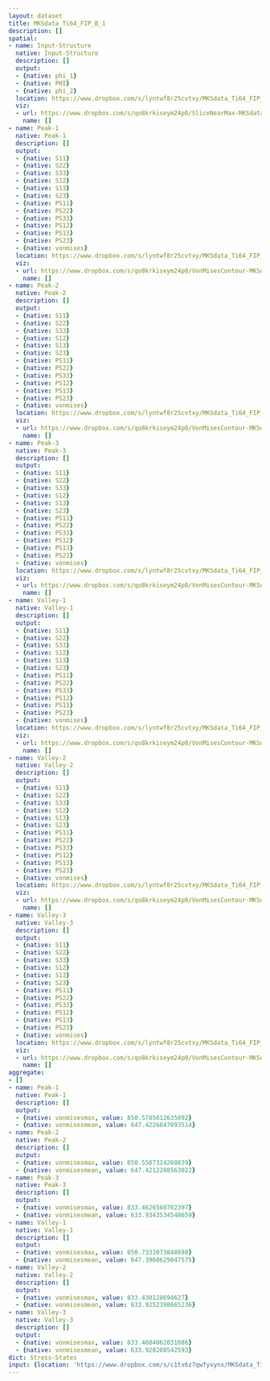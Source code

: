 ```yaml
---
layout: dataset
title: MKSdata_Ti64_FIP_B_1
description: []
spatial:
- name: Input-Structure
  native: Input-Structure
  description: []
  output:
  - {native: phi_1}
  - {native: PHI}
  - {native: phi_2}
  location: https://www.dropbox.com/s/lyntwf8r25cvtxy/MKSdata_Ti64_FIP_B_1.h5
  viz:
  - url: https://www.dropbox.com/s/qo8krkiseym24p0/SliceNearMax-MKSdata_Ti64_FIP_B_1-Input-Structure.png
    name: []
- name: Peak-1
  native: Peak-1
  description: []
  output:
  - {native: S11}
  - {native: S22}
  - {native: S33}
  - {native: S12}
  - {native: S13}
  - {native: S23}
  - {native: PS11}
  - {native: PS22}
  - {native: PS33}
  - {native: PS12}
  - {native: PS13}
  - {native: PS23}
  - {native: vonmises}
  location: https://www.dropbox.com/s/lyntwf8r25cvtxy/MKSdata_Ti64_FIP_B_1.h5
  viz:
  - url: https://www.dropbox.com/s/qo8krkiseym24p0/VonMisesContour-MKSdata_Ti64_FIP_B_1-Peak-1.png
    name: []
- name: Peak-2
  native: Peak-2
  description: []
  output:
  - {native: S11}
  - {native: S22}
  - {native: S33}
  - {native: S12}
  - {native: S13}
  - {native: S23}
  - {native: PS11}
  - {native: PS22}
  - {native: PS33}
  - {native: PS12}
  - {native: PS13}
  - {native: PS23}
  - {native: vonmises}
  location: https://www.dropbox.com/s/lyntwf8r25cvtxy/MKSdata_Ti64_FIP_B_1.h5
  viz:
  - url: https://www.dropbox.com/s/qo8krkiseym24p0/VonMisesContour-MKSdata_Ti64_FIP_B_1-Peak-2.png
    name: []
- name: Peak-3
  native: Peak-3
  description: []
  output:
  - {native: S11}
  - {native: S22}
  - {native: S33}
  - {native: S12}
  - {native: S13}
  - {native: S23}
  - {native: PS11}
  - {native: PS22}
  - {native: PS33}
  - {native: PS12}
  - {native: PS13}
  - {native: PS23}
  - {native: vonmises}
  location: https://www.dropbox.com/s/lyntwf8r25cvtxy/MKSdata_Ti64_FIP_B_1.h5
  viz:
  - url: https://www.dropbox.com/s/qo8krkiseym24p0/VonMisesContour-MKSdata_Ti64_FIP_B_1-Peak-3.png
    name: []
- name: Valley-1
  native: Valley-1
  description: []
  output:
  - {native: S11}
  - {native: S22}
  - {native: S33}
  - {native: S12}
  - {native: S13}
  - {native: S23}
  - {native: PS11}
  - {native: PS22}
  - {native: PS33}
  - {native: PS12}
  - {native: PS13}
  - {native: PS23}
  - {native: vonmises}
  location: https://www.dropbox.com/s/lyntwf8r25cvtxy/MKSdata_Ti64_FIP_B_1.h5
  viz:
  - url: https://www.dropbox.com/s/qo8krkiseym24p0/VonMisesContour-MKSdata_Ti64_FIP_B_1-Valley-1.png
    name: []
- name: Valley-2
  native: Valley-2
  description: []
  output:
  - {native: S11}
  - {native: S22}
  - {native: S33}
  - {native: S12}
  - {native: S13}
  - {native: S23}
  - {native: PS11}
  - {native: PS22}
  - {native: PS33}
  - {native: PS12}
  - {native: PS13}
  - {native: PS23}
  - {native: vonmises}
  location: https://www.dropbox.com/s/lyntwf8r25cvtxy/MKSdata_Ti64_FIP_B_1.h5
  viz:
  - url: https://www.dropbox.com/s/qo8krkiseym24p0/VonMisesContour-MKSdata_Ti64_FIP_B_1-Valley-2.png
    name: []
- name: Valley-3
  native: Valley-3
  description: []
  output:
  - {native: S11}
  - {native: S22}
  - {native: S33}
  - {native: S12}
  - {native: S13}
  - {native: S23}
  - {native: PS11}
  - {native: PS22}
  - {native: PS33}
  - {native: PS12}
  - {native: PS13}
  - {native: PS23}
  - {native: vonmises}
  location: https://www.dropbox.com/s/lyntwf8r25cvtxy/MKSdata_Ti64_FIP_B_1.h5
  viz:
  - url: https://www.dropbox.com/s/qo8krkiseym24p0/VonMisesContour-MKSdata_Ti64_FIP_B_1-Valley-3.png
    name: []
aggregate:
- []
- name: Peak-1
  native: Peak-1
  description: []
  output:
  - {native: vonmisesmax, value: 850.5785612635092}
  - {native: vonmisesmean, value: 647.4226847093514}
- name: Peak-2
  native: Peak-2
  description: []
  output:
  - {native: vonmisesmax, value: 850.5587324260839}
  - {native: vonmisesmean, value: 647.4212288563022}
- name: Peak-3
  native: Peak-3
  description: []
  output:
  - {native: vonmisesmax, value: 833.4626560702397}
  - {native: vonmisesmean, value: 633.9343534548659}
- name: Valley-1
  native: Valley-1
  description: []
  output:
  - {native: vonmisesmax, value: 850.7333073848898}
  - {native: vonmisesmean, value: 647.3968629047575}
- name: Valley-2
  native: Valley-2
  description: []
  output:
  - {native: vonmisesmax, value: 833.430128694627}
  - {native: vonmisesmean, value: 633.9252398665236}
- name: Valley-3
  native: Valley-3
  description: []
  output:
  - {native: vonmisesmax, value: 833.4604062031086}
  - {native: vonmisesmean, value: 633.928208542593}
dict: Stress-States
input: {location: 'https://www.dropbox.com/s/c1tx6z7qwfyxynx/MKSdata_Ti64_FIP_B_1.mat'}
---
```

